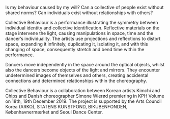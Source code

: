 Is my behaviour caused by my will? Can a collective of people exist without shared norms? Can individuals exist without relationships with others?

Collective Behaviour is a performance illustrating the symmetry between individual identity and collective identification. Reflective materials on the stage intervene the light, causing manipulations in space, time and the dancer’s individuality. The artists use projections and reflections to distort space, expanding it infinitely,  duplicating it, isolating it, and with this changing of space, consequently stretch and bend time within the performance. 

Dancers move independently in the space around the optical objects, whilst also the dancers become objects of the light and mirrors. They encounter undetermined images of themselves and others, creating accidental connections and determined relationships within the choreography. 

Collective Behaviour is a collaboration between Korean artists Kimchi and Chips and Danish choreographer Simone Wierød premiering in KPH Volume on 18th, 19th December 2019.  The project is supported by the Arts Council Korea (ARKO), STATENS KUNSTFOND, BIKUBENFONDEN, Københavnermærket and Seoul Dance Center. 
